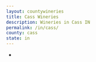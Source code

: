 ```yaml
---
layout: countywineries
title: Cass Wineries
description: Wineries in Cass IN
permalink: /in/cass/
county: cass
state: in
---
```

-
